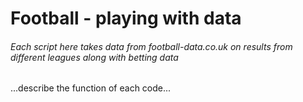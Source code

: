 # Football - playing with data

###### Each script here takes data from football-data.co.uk on results from different leagues along with betting data

...describe the function of each code...
